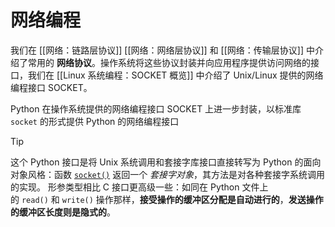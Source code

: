 # 网络编程

我们在 [[网络：链路层协议]] [[网络：网络层协议]] 和 [[网络：传输层协议]] 中介绍了常用的 **网络协议**。操作系统将这些协议封装并向应用程序提供访问网络的接口，我们在 [[Linux 系统编程：SOCKET 概览]] 中介绍了 Unix/Linux 提供的网络编程接口 SOCKET。

Python 在操作系统提供的网络编程接口 SOCKET 上进一步封装，以标准库 `socket` 的形式提供 Python 的网络编程接口

> [!tip] 
> 
> 这个 Python 接口是将 Unix 系统调用和套接字库接口直接转写为 Python 的面向对象风格：函数 [`socket()`](https://docs.python.org/zh-cn/3.13/library/socket.html#socket.socket "socket.socket") 返回一个 _套接字对象_，其方法是对各种套接字系统调用的实现。 形参类型相比 C 接口更高级一些：如同在 Python 文件上的 `read()` 和 `write()` 操作那样，**接受操作的缓冲区分配是自动进行的**，**发送操作的缓冲区长度则是隐式的**。
> 







